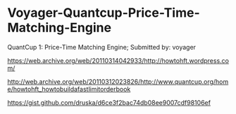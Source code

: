 # Voyager-Quantcup-Price-Time-Matching-Engine
QuantCup 1:   Price-Time Matching Engine;  Submitted by: voyager

https://web.archive.org/web/20110314042933/http://howtohft.wordpress.com/

http://web.archive.org/web/20110312023826/http://www.quantcup.org/home/howtohft_howtobuildafastlimitorderbook

https://gist.github.com/druska/d6ce3f2bac74db08ee9007cdf98106ef
